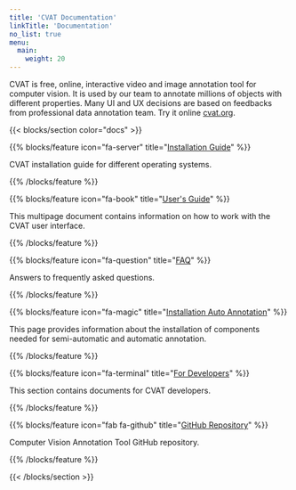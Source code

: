 ```yaml
---
title: 'CVAT Documentation'
linkTitle: 'Documentation'
no_list: true
menu:
  main:
    weight: 20
---
```


CVAT is free, online, interactive video and image annotation tool for computer vision.
It is used by our team to annotate millions of objects with different properties.
Many UI and UX decisions are based on feedbacks from professional data annotation team.
Try it online [cvat.org](https://cvat.org).

<section id="docs">

{{< blocks/section color="docs" >}}

{{% blocks/feature icon="fa-server" title="[Installation Guide](../docs/for-users/installation/)" %}}

CVAT installation guide for different operating systems.

{{% /blocks/feature %}}

{{% blocks/feature icon="fa-book" title="[User's Guide](../docs/for-users/user-guide/)" %}}

This multipage document contains information on how to work with the CVAT user interface.

{{% /blocks/feature %}}

{{% blocks/feature icon="fa-question" title="[FAQ](../docs/for-users/faq/)" %}}

Answers to frequently asked questions.

{{% /blocks/feature %}}

{{% blocks/feature icon="fa-magic" title="[Installation Auto Annotation](../docs/for-users/installation_automatic_annotation/)" %}}

This page provides information about the installation of components needed for semi-automatic and automatic annotation.

{{% /blocks/feature %}}

{{% blocks/feature icon="fa-terminal" title="[For Developers](../docs/for-developers/)" %}}

This section contains documents for CVAT developers.

{{% /blocks/feature %}}

{{% blocks/feature icon="fab fa-github" title="[GitHub Repository](https://github.com/openvinotoolkit/cvat)" %}}

Computer Vision Annotation Tool GitHub repository.

{{% /blocks/feature %}}

{{< /blocks/section >}}

</section>
